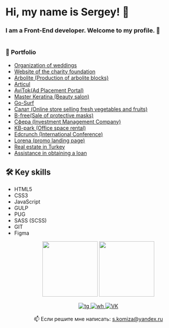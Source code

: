 
# Hi, my name is Sergey! 👋

### I am a Front-End developer. Welcome to my profile. 🤗

#

### 📜 Portfolio
*   <a href="https://sergeykomyza.github.io/Moments/build/">Organization of weddings</a>
*   <a href="https://sergeykomyza.github.io/Blagotvoritelniy-fond/build/">Website of the charity foundation</a>
*   <a href="https://sergeykomyza.github.io/arbolite/build/">Arbolite (Production of arbolite blocks)</a>
*   <a href="https://sergeykomyza.github.io/Articul/build/">Articul </a>
*   <a href="https://sergeykomyza.github.io/AviTok/build/">AviTok(Ad Placement Portal)</a>
*   <a href="https://sergeykomyza.github.io/Master-Keratina/">Master Keratina (Beauty salon)</a>
*   <a href="https://sergeykomyza.github.io/Go-Surf/build/index.html">Go-Surf</a>
*   <a href="https://sergeykomyza.github.io/Salat/build/index.html">Салат (Online store selling fresh vegetables and fruits)</a>
*   <a href="https://sergeykomyza.github.io/B-Free/">B-free(Sale of protective masks)</a>
*   <a href="https://sergeykomyza.github.io/Sphera/build/index.html">Сфера (Investment Management Company)</a>
*   <a href="https://sergeykomyza.github.io/KBPark/build/index.html">KB-park (Office space rental)</a>
*   <a href="https://edcrunch.online/">Edcrunch (International Conference)</a>
*   <a href="https://sergeykomyza.github.io/lorena-promo/build">Lorena (promo landing page)</a>
*   <a href="https://sergeykomyza.github.io/nedvijimost/build/home.html">Real estate in Turkey</a>
*   <a href="https://sergeykomyza.github.io/Master-Kredit/build/home.html">Assistance in obtaining a loan</a>

## 🛠 Key skills
*   HTML5
*   CSS3
*   JavaScript
*   GULP
*   PUG
*   SASS (SCSS)
*   GIT
*   Figma

<p align='center'>
   <a href="https://github-readme-stats.vercel.app/api?username=sergeykomyza&show_icons=true&count_private=true"><img
           height=150
           src="https://github-readme-stats.vercel.app/api?username=sergeykomyza&show_icons=true&count_private=true"/></a>
   <a href="https://github.com/romankh3/github-readme-stats"><img height=150
                                                                  src="https://github-readme-stats.vercel.app/api/top-langs/?username=sergeykomyza&layout=compact"/></a>
</p>

<p align='center'>
	<a href="http://t.me/sergeykomyza" target="_blank">
		<img src="https://img.shields.io/badge/Telegram-2CA5E0?style=for-the-badge&logo=telegram&logoColor=white" alt="tg">
	</a>
	<a href="https://wa.me/79882592565" target="_blank">
		<img src="https://img.shields.io/badge/WhatsApp-25D366?style=for-the-badge&logo=whatsapp&logoColor=white" alt="wh">
	</a>
	<a href="https://vk.com/id141299749" target="_blank">
		<img src="https://img.shields.io/badge/VK-2CA5E0?style=for-the-badge&logo=VK&logoColor=white" alt="VK" >
	</a>
	<br><br>
	📫 Если решите мне написать: <a href='mailto:s.komiza@yandex.ru'>s.komiza@yandex.ru</a>
</p>


















